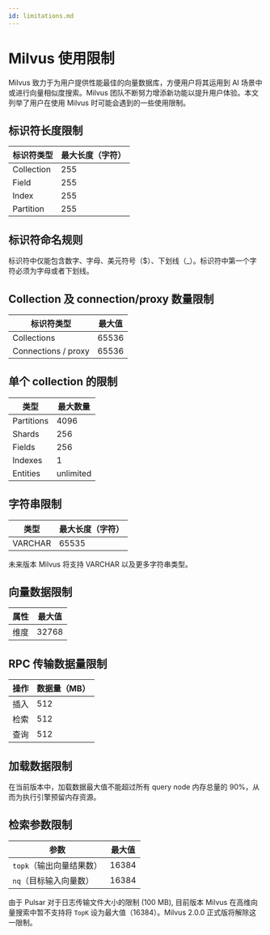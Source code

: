 ```yaml
---
id: limitations.md
---
```

# Milvus 使用限制

Milvus 致力于为用户提供性能最佳的向量数据库，方便用户将其运用到 AI 场景中或进行向量相似度搜索。Milvus 团队不断努力增添新功能以提升用户体验。本文列举了用户在使用 Milvus 时可能会遇到的一些使用限制。

## 标识符长度限制
| 标识符类型      | 最大长度（字符） |
| ----------- | ----------- |
| Collection      | 255       |
| Field   | 255        |
| Index   | 255        |
| Partition   | 255        |

## 标识符命名规则

标识符中仅能包含数字、字母、美元符号（$）、下划线（_）。标识符中第一个字符必须为字母或者下划线。

## Collection 及 connection/proxy 数量限制
| 标识符类型      | 最大值 |
| ----------- | ----------- |
| Collections      | 65536       |
| Connections / proxy   | 65536        |

## 单个 collection 的限制

| 类型      | 最大数量 |
| ----------- | ----------- |
| Partitions      | 4096       |
| Shards   | 256        |
| Fields   | 256        |
| Indexes   | 1        |
| Entities   | unlimited        |

## 字符串限制
| 类型      | 最大长度（字符） |
| ----------- | ----------- |
| VARCHAR      | 65535       |

<div class="alert note">
未来版本 Milvus 将支持 VARCHAR 以及更多字符串类型。 
</div>


## 向量数据限制
| 属性      | 最大值 |
| ----------- | ----------- |
| 维度      | 32768       |

## RPC 传输数据量限制
| 操作      | 数据量（MB） |
| ----------- | ----------- |
| 插入      | 512       |
| 检索   | 512        |
| 查询   | 512        |

## 加载数据限制

在当前版本中，加载数据最大值不能超过所有 query node 内存总量的 90%，从而为执行引擎预留内存资源。


## 检索参数限制
| 参数      | 最大值 |
| ----------- | ----------- |
| <code>topk</code>（输出向量结果数）     | 16384       |
| <code>nq</code>（目标输入向量数）  | 16384       |

<div class="alert note">
  由于 Pulsar 对于日志传输文件大小的限制 (100 MB), 目前版本 Milvus 在高维向量搜索中暂不支持将 <code>TopK</code> 设为最大值（16384）。Milvus 2.0.0 正式版将解除这一限制。
</div>
